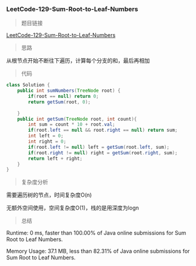 ### LeetCode-129-Sum-Root-to-Leaf-Numbers

> 题目链接

[LeetCode-129-Sum-Root-to-Leaf-Numbers](https://leetcode.com/problems/sum-root-to-leaf-numbers/)

> 思路

从根节点开始不断往下遍历，计算每个分支的和，最后再相加

> 代码

```java
class Solution {
    public int sumNumbers(TreeNode root) {
        if(root == null) return 0;
        return getSum(root, 0);
        
    }
    public int getSum(TreeNode root, int count){
        int sum = count * 10 + root.val;
        if(root.left == null && root.right == null) return sum;
        int left = 0;
        int right = 0;
        if(root.left != null) left = getSum(root.left, sum);
        if(root.right != null) right = getSum(root.right, sum);
        return left + right;
    }
}
```

> 复杂度分析

需要遍历树的节点，时间复杂度O(n)

无额外空间使用，空间复杂度O(1)，栈的是用深度为logn

> 总结

Runtime: 0 ms, faster than 100.00% of Java online submissions for Sum Root to Leaf Numbers.

Memory Usage: 37.1 MB, less than 82.31% of Java online submissions for Sum Root to Leaf Numbers.
